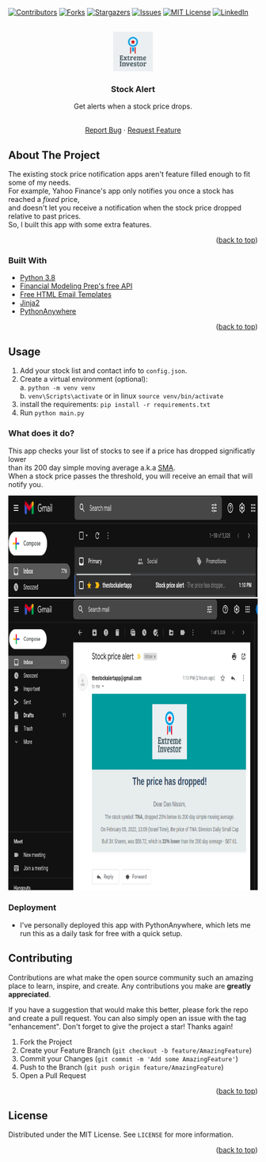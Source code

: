 <div id="top"></div>


<!-- PROJECT SHIELDS -->
<!--
*** I'm using markdown "reference style" links for readability.
*** Reference links are enclosed in brackets [ ] instead of parentheses ( ).
*** See the bottom of this document for the declaration of the reference variables
*** for contributors-url, forks-url, etc. This is an optional, concise syntax you may use.
*** https://www.markdownguide.org/basic-syntax/#reference-style-links
-->
[![Contributors][contributors-shield]][contributors-url]
[![Forks][forks-shield]][forks-url]
[![Stargazers][stars-shield]][stars-url]
[![Issues][issues-shield]][issues-url]
[![MIT License][license-shield]][license-url]
[![LinkedIn][linkedin-shield]][linkedin-url]



<!-- PROJECT LOGO -->
<br />
<div align="center">
  <a href="https://github.com/dannissim/stock-alert">
    <img src="static/logo.png" alt="Logo" width="80" height="80">
  </a>

<h3 align="center">Stock Alert</h3>
  Get alerts when a stock price drops.
  <p align="center">
    <br />
    <a href="https://github.com/dannissim/stock-alert/issues">Report Bug</a>
    ·
    <a href="https://github.com/dannissim/stock-alert/issues">Request Feature</a>
  </p>
</div>



<!-- ABOUT THE PROJECT -->
## About The Project
The existing stock price notification apps aren't feature filled enough to fit some of my needs.  
For example, Yahoo Finance's app only notifies you once a stock has reached a *fixed* price,  
and doesn't let you receive a notification when the stock price dropped relative to past prices.  
So, I built this app with some extra features.

<p align="right">(<a href="#top">back to top</a>)</p>



### Built With

* [Python 3.8](https://python.org/)
* [Financial Modeling Prep's free API](https://site.financialmodelingprep.com/)
* [Free HTML Email Templates](https://unlayer.com/templates)
* [Jinja2](https://jinja.palletsprojects.com/en/3.0.x/)
* [PythonAnywhere](https://www.pythonanywhere.com/)

<p align="right">(<a href="#top">back to top</a>)</p>


## Usage

1. Add your stock list and contact info to `config.json`.
2. Create a virtual environment (optional):  
    a. `python -m venv venv`  
    b. `venv\Scripts\activate` or in linux `source venv/bin/activate`
2. install the requirements: `pip install -r requirements.txt`
2. Run `python main.py`

### What does it do?
This app checks your list of stocks to see if a price has dropped significatly lower  
than its 200 day simple moving average a.k.a [SMA](https://www.investopedia.com/terms/s/sma.asp).  
When a stock price passes the threshold, you will receive an email that will notify you.

<img src="static/new_email.png" alt="Email Notification" width="939" height="205">
<img src="static/email_example.png" alt="Email Example" width="939" height="589">


### Deployment
* I've personally deployed this app with PythonAnywhere, which lets me run this as a daily task for free with a quick setup.

<!-- CONTRIBUTING -->
## Contributing

Contributions are what make the open source community such an amazing place to learn, inspire, and create. Any contributions you make are **greatly appreciated**.

If you have a suggestion that would make this better, please fork the repo and create a pull request. You can also simply open an issue with the tag "enhancement".
Don't forget to give the project a star! Thanks again!

1. Fork the Project
2. Create your Feature Branch (`git checkout -b feature/AmazingFeature`)
3. Commit your Changes (`git commit -m 'Add some AmazingFeature'`)
4. Push to the Branch (`git push origin feature/AmazingFeature`)
5. Open a Pull Request

<p align="right">(<a href="#top">back to top</a>)</p>



<!-- LICENSE -->
## License

Distributed under the MIT License. See `LICENSE` for more information.

<p align="right">(<a href="#top">back to top</a>)</p>

<!-- MARKDOWN LINKS & IMAGES -->
<!-- https://www.markdownguide.org/basic-syntax/#reference-style-links -->
[contributors-shield]: https://img.shields.io/github/contributors/dannissim/stock-alert.svg?style=for-the-badge
[contributors-url]: https://github.com/dannissim/stock-alert/graphs/contributors
[forks-shield]: https://img.shields.io/github/forks/dannissim/stock-alert.svg?style=for-the-badge
[forks-url]: https://github.com/dannissim/stock-alert/network/members
[stars-shield]: https://img.shields.io/github/stars/dannissim/stock-alert.svg?style=for-the-badge
[stars-url]: https://github.com/dannissim/stock-alert/stargazers
[issues-shield]: https://img.shields.io/github/issues/dannissim/stock-alert.svg?style=for-the-badge
[issues-url]: https://github.com/dannissim/stock-alert/issues
[license-shield]: https://img.shields.io/github/license/dannissim/stock-alert.svg?style=for-the-badge
[license-url]: https://github.com/dannissim/stock-alert/blob/master/LICENSE.txt
[linkedin-shield]: https://img.shields.io/badge/-LinkedIn-black.svg?style=for-the-badge&logo=linkedin&colorB=555
[linkedin-url]: https://linkedin.com/in/dan-nissim-2558a785
[product-screenshot]: images/screenshot.png
